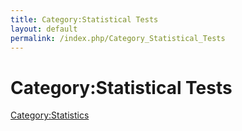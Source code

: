 ```yaml
---
title: Category:Statistical Tests
layout: default
permalink: /index.php/Category_Statistical_Tests
---
```


# Category:Statistical Tests

[Category:Statistics](Category_Statistics)